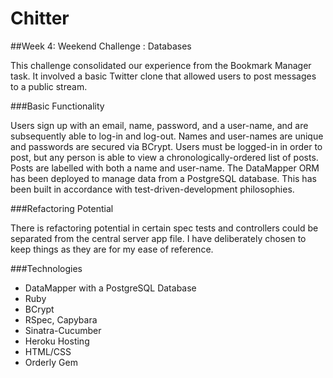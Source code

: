 Chitter
=======

##Week 4: Weekend Challenge : Databases

This challenge consolidated our experience from the Bookmark Manager task.  It involved a basic Twitter clone that allowed users to post messages to a public stream.  

###Basic Functionality

Users sign up with an email, name, password, and a user-name, and are subsequently able to log-in and log-out.  Names and user-names are unique and passwords are secured via BCrypt.  Users must be logged-in in order to post, but any person is able to view a chronologically-ordered list of posts.  Posts are labelled with both a name and user-name.  The DataMapper ORM has been deployed to manage data from a PostgreSQL database.  This has been built in accordance with test-driven-development philosophies.

###Refactoring Potential

There is refactoring potential in certain spec tests and controllers could be separated from the central server app file.  I have deliberately chosen to keep things as they are for my ease of reference.

###Technologies

- DataMapper with a PostgreSQL Database
- Ruby
- BCrypt
- RSpec, Capybara
- Sinatra-Cucumber
- Heroku Hosting
- HTML/CSS
- Orderly Gem